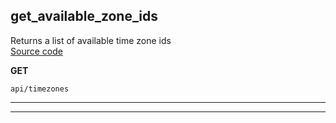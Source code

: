 
## get_available_zone_ids  
Returns a list of available time zone ids  
[Source code](https://github.com/dqops/dqo/blob/develop/distribution/python/dqops/client/api/timezones/get_available_zone_ids.py)
  

**GET**
```
api/timezones  
```





___  

___  

